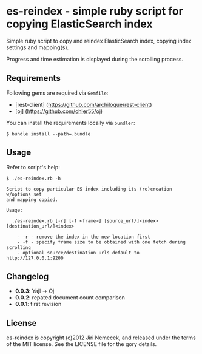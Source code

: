 # es-reindex - simple ruby script for copying ElasticSearch index

Simple ruby script to copy and reindex ElasticSearch index,
copying index settings and mapping(s).

Progress and time estimation is displayed during the scrolling process.

## Requirements

Following gems are required via `Gemfile`:

+ [rest-client] (https://github.com/archiloque/rest-client)
+ [oj] (https://github.com/ohler55/oj)

You can install the requirements locally via `bundler`:

    $ bundle install --path=.bundle

## Usage

Refer to script's help:

    $ ./es-reindex.rb -h
    
    Script to copy particular ES index including its (re)creation w/options set
    and mapping copied.
    
    Usage:
    
      ./es-reindex.rb [-r] [-f <frame>] [source_url/]<index> [destination_url/]<index>
    
        - -r - remove the index in the new location first
        - -f - specify frame size to be obtained with one fetch during scrolling
        - optional source/destination urls default to http://127.0.0.1:9200


## Changelog

+ __0.0.3__: Yajl -> Oj
+ __0.0.2__: repated document count comparison
+ __0.0.1__: first revision

## License

es-reindex is copyright (c)2012 Jiri Nemecek, and released under the terms
of the MIT license. See the LICENSE file for the gory details.

